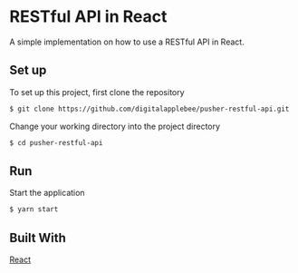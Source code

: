 # RESTful API in React
A simple implementation on how to use a RESTful API in React.

## Set up
To set up this project, first clone the repository
```bash
$ git clone https://github.com/digitalapplebee/pusher-restful-api.git
```

Change your working directory into the project directory
```bash
$ cd pusher-restful-api
```
## Run
Start the application
```bash
$ yarn start
```

## Built With
[React](https://github.com/facebook/create-react-app) 
